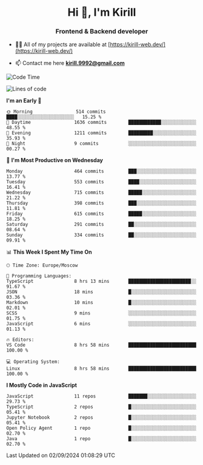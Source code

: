 <h1 align="center">Hi 👋, I'm Kirill</h1>
<h3 align="center">Frontend & Backend developer</h3>

- 👨‍💻 All of my projects are available at [https://kirill-web.dev/](https://kirill-web.dev/)

- 📫 Contact me here **kirill.9992@gmail.com**











<!--START_SECTION:waka-->
![Code Time](http://img.shields.io/badge/Code%20Time-1%2C955%20hrs%2053%20mins-blue)

![Lines of code](https://img.shields.io/badge/From%20Hello%20World%20I%27ve%20Written-4.0%20million%20lines%20of%20code-blue)

**I'm an Early 🐤** 

```text
🌞 Morning                514 commits         ████░░░░░░░░░░░░░░░░░░░░░   15.25 % 
🌆 Daytime                1636 commits        ████████████░░░░░░░░░░░░░   48.55 % 
🌃 Evening                1211 commits        █████████░░░░░░░░░░░░░░░░   35.93 % 
🌙 Night                  9 commits           ░░░░░░░░░░░░░░░░░░░░░░░░░   00.27 % 
```
📅 **I'm Most Productive on Wednesday** 

```text
Monday                   464 commits         ███░░░░░░░░░░░░░░░░░░░░░░   13.77 % 
Tuesday                  553 commits         ████░░░░░░░░░░░░░░░░░░░░░   16.41 % 
Wednesday                715 commits         █████░░░░░░░░░░░░░░░░░░░░   21.22 % 
Thursday                 398 commits         ███░░░░░░░░░░░░░░░░░░░░░░   11.81 % 
Friday                   615 commits         █████░░░░░░░░░░░░░░░░░░░░   18.25 % 
Saturday                 291 commits         ██░░░░░░░░░░░░░░░░░░░░░░░   08.64 % 
Sunday                   334 commits         ██░░░░░░░░░░░░░░░░░░░░░░░   09.91 % 
```


📊 **This Week I Spent My Time On** 

```text
🕑︎ Time Zone: Europe/Moscow

💬 Programming Languages: 
TypeScript               8 hrs 13 mins       ███████████████████████░░   91.67 % 
JSON                     18 mins             █░░░░░░░░░░░░░░░░░░░░░░░░   03.36 % 
Markdown                 10 mins             █░░░░░░░░░░░░░░░░░░░░░░░░   02.01 % 
SCSS                     9 mins              ░░░░░░░░░░░░░░░░░░░░░░░░░   01.75 % 
JavaScript               6 mins              ░░░░░░░░░░░░░░░░░░░░░░░░░   01.13 % 

🔥 Editors: 
VS Code                  8 hrs 58 mins       █████████████████████████   100.00 % 

💻 Operating System: 
Linux                    8 hrs 58 mins       █████████████████████████   100.00 % 
```

**I Mostly Code in JavaScript** 

```text
JavaScript               11 repos            ███████░░░░░░░░░░░░░░░░░░   29.73 % 
TypeScript               2 repos             █░░░░░░░░░░░░░░░░░░░░░░░░   05.41 % 
Jupyter Notebook         2 repos             █░░░░░░░░░░░░░░░░░░░░░░░░   05.41 % 
Open Policy Agent        1 repo              █░░░░░░░░░░░░░░░░░░░░░░░░   02.70 % 
Java                     1 repo              █░░░░░░░░░░░░░░░░░░░░░░░░   02.70 % 
```




 Last Updated on 02/09/2024 01:08:29 UTC
<!--END_SECTION:waka-->
